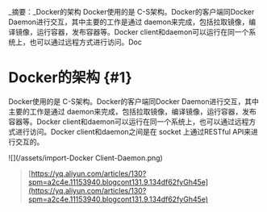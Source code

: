 _摘要：_Docker的架构 Docker使用的是 C-S架构。Docker的客户端同Docker Daemon进行交互，其中主要的工作是通过 daemon来完成，包括拉取镜像，编译镜像，运行容器，发布容器等。Docker client和daemon可以运行在同一个系统上，也可以通过远程方式进行访问。Doc

# Docker的架构 {#1}

Docker使用的是 C-S架构。Docker的客户端同Docker Daemon进行交互，其中主要的工作是通过 daemon来完成，包括拉取镜像，编译镜像，运行容器，发布容器等。Docker client和daemon可以运行在同一个系统上，也可以通过远程方式进行访问。Docker client和daemon之间是在 socket 上通过RESTful API来进行交互的。

![](/assets/import-Docker Client-Daemon.png)

> [https://yq.aliyun.com/articles/130?spm=a2c4e.11153940.blogcont131.9.134df62fyGh45e](https://yq.aliyun.com/articles/130?spm=a2c4e.11153940.blogcont131.9.134df62fyGh45e)



